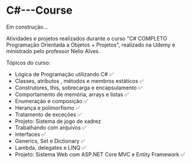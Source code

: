 # C#---Course

Em construção...

Atividades e projetos realizados durante o curso "C# COMPLETO Programação Orientada a Objetos + Projetos", 
realizado na Udemy e ministrado pelo professor Nelio Alves.

Tópicos do curso:

- Lógica de Programação utilizando C# ✅
- Classes, atributos , métodos e membros estáticos ✅
- Construtores, this, sobrecarga e encapsulamento ✅
- Comportamento de memória, arrays e listas ✅
- Enumeração e composição ✅
- Herança e polimorfismo ✅
- Tratamento de exceções ✅
- Projeto: Sistema de jogo de xadrez
- Trabalhando com arquivos ✅
- Interfaces ✅
- Generics, Set e Dictionary ✅
- Lambda, delegates e LINQ ✅
- Projeto: Sistema Web com ASP.NET Core MVC e Entity Framework ✅
